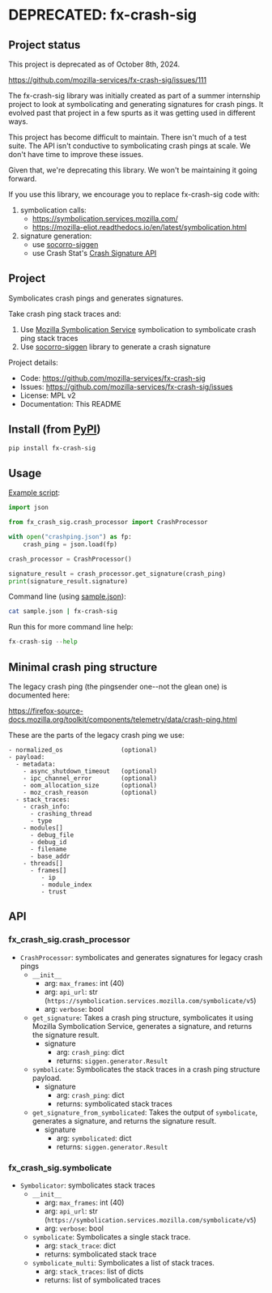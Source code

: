 # DEPRECATED: fx-crash-sig

## Project status

This project is deprecated as of October 8th, 2024.

https://github.com/mozilla-services/fx-crash-sig/issues/111

The fx-crash-sig library was initially created as part of a summer internship
project to look at symbolicating and generating signatures for crash pings. It
evolved past that project in a few spurts as it was getting used in different
ways.

This project has become difficult to maintain. There isn't much of a test
suite. The API isn't conductive to symbolicating crash pings at scale. We don't
have time to improve these issues.

Given that, we're deprecating this library. We won't be maintaining it going forward.

If you use this library, we encourage you to replace fx-crash-sig code with:

1. symbolication calls:
   * https://symbolication.services.mozilla.com/
   * https://mozilla-eliot.readthedocs.io/en/latest/symbolication.html
2. signature generation:
   * use [socorro-siggen](https://github.com/willkg/socorro-siggen/)
   * use Crash Stat's [Crash Signature API](https://crash-stats.mozilla.org/api/#CrashSignature)


## Project

Symbolicates crash pings and generates signatures.

Take crash ping stack traces and:

1. Use [Mozilla Symbolication Service](https://symbolication.services.mozilla.com)
   symbolication to symbolicate crash ping stack traces
2. Use [socorro-siggen](https://github.com/willkg/socorro-siggen) library to
   generate a crash signature


Project details:

* Code: https://github.com/mozilla-services/fx-crash-sig
* Issues: https://github.com/mozilla-services/fx-crash-sig/issues
* License: MPL v2
* Documentation: This README


## Install (from [PyPI](https://pypi.org/project/fx-crash-sig/))

```sh
pip install fx-crash-sig
```

## Usage

[Example script](/fx_crash_sig/example.py):

```py
import json

from fx_crash_sig.crash_processor import CrashProcessor

with open("crashping.json") as fp:
    crash_ping = json.load(fp)

crash_processor = CrashProcessor()

signature_result = crash_processor.get_signature(crash_ping)
print(signature_result.signature)
```

Command line (using [sample.json](/sample.json)):

```sh
cat sample.json | fx-crash-sig
```

Run this for more command line help:

```python
fx-crash-sig --help
```


## Minimal crash ping structure

The legacy crash ping (the pingsender one--not the glean one) is documented
here:

https://firefox-source-docs.mozilla.org/toolkit/components/telemetry/data/crash-ping.html

These are the parts of the legacy crash ping we use:

```
- normalized_os                (optional)
- payload:
  - metadata:
    - async_shutdown_timeout   (optional)
    - ipc_channel_error        (optional)
    - oom_allocation_size      (optional)
    - moz_crash_reason         (optional)
  - stack_traces:
    - crash_info:
      - crashing_thread
      - type
    - modules[]
      - debug_file
      - debug_id
      - filename
      - base_addr
    - threads[]
      - frames[]
         - ip
         - module_index
         - trust
```

## API

### fx_crash_sig.crash_processor

* `CrashProcessor`: symbolicates and generates signatures for legacy crash
  pings
  * `__init__`
    * arg: `max_frames`: int (40)
    * arg: `api_url`: str (`https://symbolication.services.mozilla.com/symbolicate/v5`)
    * arg: `verbose`: bool
  * `get_signature`: Takes a crash ping structure, symbolicates it using
    Mozilla Symbolication Service, generates a signature, and returns the
    signature result.
    * signature
      * arg: `crash_ping`: dict
      * returns: `siggen.generator.Result`
  * `symbolicate`: Symbolicates the stack traces in a crash ping structure
    payload.
    * signature
      * arg: `crash_ping`: dict
      * returns: symbolicated stack traces
  * `get_signature_from_symbolicated`: Takes the output of `symbolicate`,
    generates a signature, and returns the signature result.
    * signature
      * arg: `symbolicated`: dict
      * returns: `siggen.generator.Result`

### fx_crash_sig.symbolicate

* `Symbolicator`: symbolicates stack traces
  * `__init__`
    * arg: `max_frames`: int (40)
    * arg: `api_url`: str (`https://symbolication.services.mozilla.com/symbolicate/v5`)
    * arg: `verbose`: bool
  * `symbolicate`: Symbolicates a single stack trace.
    * arg: `stack_trace`: dict
    * returns: symbolicated stack trace
  * `symbolicate_multi`: Symbolicates a list of stack traces.
    * arg: `stack_traces`: list of dicts
    * returns: list of symbolicated traces
